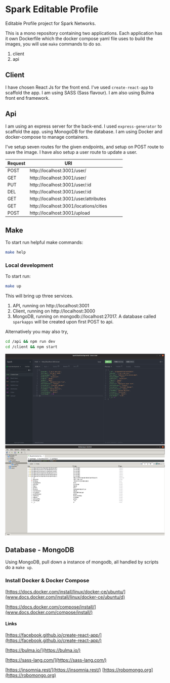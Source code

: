# Spark Editable Profile

Editable Profile project for Spark Networks.

This is a mono repository containing two applications. Each application has it own Dockerfile which the docker compose yaml file uses to build the images, you will use `make` commands to do so.

1. client
2. api

## Client

I have chosen React Js for the front end. I've used `create-react-app` to scaffold the app. I am using SASS (Sass flavour). I am also using Bulma front end framework.

## Api

I am using an express server for the back-end. I used `express-generator` to scaffold the app. using MonogoDB for the database. I am using Docker and docker-compose to manage containers.

I've setup seven routes for the given endpoints, and setup on POST route to save the image. I have also setup a user route to update a user.

| Request  | URI  |   |   |   |
|---|---|---|---|---|
| POST | http://localhost:3001/user/   |   |   |   |
| GET  | http://localhost:3001/user/  |   |   |   |
| PUT  | http://localhost:3001/user/:id  |   |   |   |
| DEL  | http://localhost:3001/user/:id  |   |   |   |
| GET  | http://localhost:3001/user/attributes  |   |   |   |
| GET  | http://localhost:3001/locations/cities  |   |   |   |
| POST | http://localhost:3001/upload  |   |   |   |

## Make

To start run helpful make commands:

```bash
make help
```

### Local development

To start run:

```bash
make up
```

This will bring up three services.

1. API, running on http://localhost:3001
2. Client, running on http://localhost:3000
3. MongoDB, running on mongodb://localhost:27017. A database called `sparkapps` will be created upon first POST to api.

Alternatively you may also try,

```bash
cd /api && npm run dev
cd /client && npm start
```

![api](_screenshots/api.png)
![robomongo](_screenshots/robomongo.png)

## Database - MongoDB

Using MongoDB, pull down a instance of mongodb, all handled by scripts do a `make up`.

### Install Docker & Docker Compose

[https://docs.docker.com/install/linux/docker-ce/ubuntu/](www.docs.docker.com/install/linux/docker-ce/ubuntu/d)

[https://docs.docker.com/compose/install/](www.docs.docker.com/compose/install/)

#### Links

[https://facebook.github.io/create-react-app/](https://facebook.github.io/create-react-app/)

[https://bulma.io/](https://bulma.io/)

[https://sass-lang.com/](https://sass-lang.com/)

[https://insomnia.rest/](https://insomnia.rest/)
[https://robomongo.org](https://robomongo.org)